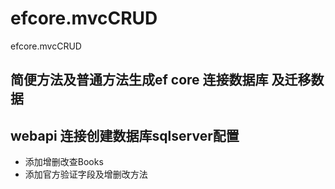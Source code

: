 # efcore.mvcCRUD
efcore.mvcCRUD

##   简便方法及普通方法生成ef core 连接数据库 及迁移数据 
##   webapi 连接创建数据库sqlserver配置 

+ 添加增删改查Books
+ 添加官方验证字段及增删改方法